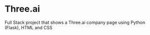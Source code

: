 # Three.ai
Full Stack project that shows a Three.ai company page using Python (Flask), HTML and CSS
